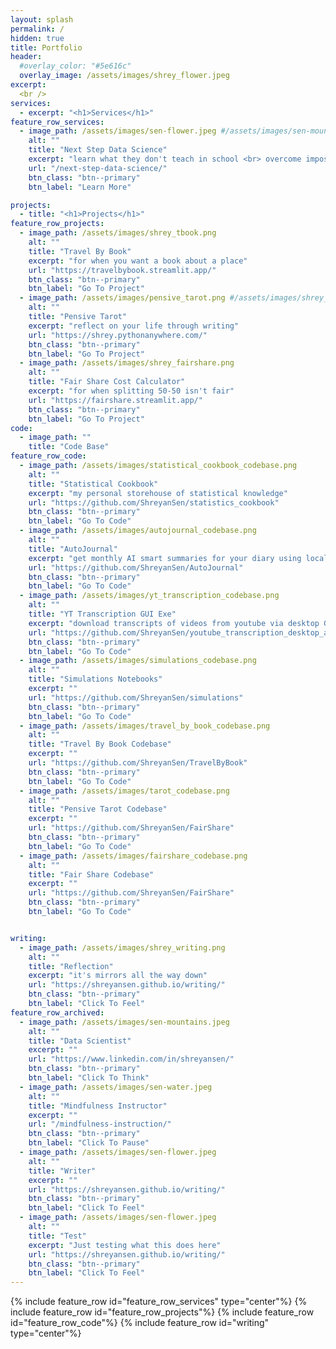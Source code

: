 ```yaml
---
layout: splash
permalink: /
hidden: true
title: Portfolio
header:
  #overlay_color: "#5e616c"
  overlay_image: /assets/images/shrey_flower.jpeg
excerpt: 
  <br />
services:
  - excerpt: "<h1>Services</h1>"  
feature_row_services:
  - image_path: /assets/images/sen-flower.jpeg #/assets/images/sen-mountains.jpeg
    alt: ""
    title: "Next Step Data Science"
    excerpt: "learn what they don't teach in school <br> overcome imposter syndrome <br> discover mindful coding"
    url: "/next-step-data-science/"
    btn_class: "btn--primary"
    btn_label: "Learn More"

projects:
  - title: "<h1>Projects</h1>"
feature_row_projects:
  - image_path: /assets/images/shrey_tbook.png
    alt: ""
    title: "Travel By Book"
    excerpt: "for when you want a book about a place"
    url: "https://travelbybook.streamlit.app/"
    btn_class: "btn--primary"
    btn_label: "Go To Project"
  - image_path: /assets/images/pensive_tarot.png #/assets/images/shrey_fairshare.png
    alt: ""
    title: "Pensive Tarot"
    excerpt: "reflect on your life through writing"
    url: "https://shrey.pythonanywhere.com/"
    btn_class: "btn--primary"
    btn_label: "Go To Project"
  - image_path: /assets/images/shrey_fairshare.png
    alt: ""
    title: "Fair Share Cost Calculator"
    excerpt: "for when splitting 50-50 isn't fair"
    url: "https://fairshare.streamlit.app/"
    btn_class: "btn--primary"
    btn_label: "Go To Project"  
code:
  - image_path: ""
    title: "Code Base"   
feature_row_code:
  - image_path: /assets/images/statistical_cookbook_codebase.png
    alt: ""
    title: "Statistical Cookbook"
    excerpt: "my personal storehouse of statistical knowledge"
    url: "https://github.com/ShreyanSen/statistics_cookbook"
    btn_class: "btn--primary"
    btn_label: "Go To Code" 
  - image_path: /assets/images/autojournal_codebase.png
    alt: ""
    title: "AutoJournal"
    excerpt: "get monthly AI smart summaries for your diary using local llms (don't send it to the cloud!)"
    url: "https://github.com/ShreyanSen/AutoJournal"
    btn_class: "btn--primary"
    btn_label: "Go To Code" 
  - image_path: /assets/images/yt_transcription_codebase.png
    alt: ""
    title: "YT Transcription GUI Exe"
    excerpt: "download transcripts of videos from youtube via desktop GUI run from .exe equivalent"
    url: "https://github.com/ShreyanSen/youtube_transcription_desktop_app"
    btn_class: "btn--primary"
    btn_label: "Go To Code" 
  - image_path: /assets/images/simulations_codebase.png
    alt: ""
    title: "Simulations Notebooks"
    excerpt: ""
    url: "https://github.com/ShreyanSen/simulations"
    btn_class: "btn--primary"
    btn_label: "Go To Code" 
  - image_path: /assets/images/travel_by_book_codebase.png
    alt: ""
    title: "Travel By Book Codebase"
    excerpt: ""
    url: "https://github.com/ShreyanSen/TravelByBook"
    btn_class: "btn--primary"
    btn_label: "Go To Code"
  - image_path: /assets/images/tarot_codebase.png
    alt: ""
    title: "Pensive Tarot Codebase"
    excerpt: ""
    url: "https://github.com/ShreyanSen/FairShare"
    btn_class: "btn--primary"
    btn_label: "Go To Code"
  - image_path: /assets/images/fairshare_codebase.png
    alt: ""
    title: "Fair Share Codebase"
    excerpt: ""
    url: "https://github.com/ShreyanSen/FairShare"
    btn_class: "btn--primary"
    btn_label: "Go To Code"  


writing:
  - image_path: /assets/images/shrey_writing.png
    alt: ""
    title: "Reflection"
    excerpt: "it's mirrors all the way down"
    url: "https://shreyansen.github.io/writing/"
    btn_class: "btn--primary"
    btn_label: "Click To Feel"
feature_row_archived:
  - image_path: /assets/images/sen-mountains.jpeg
    alt: ""
    title: "Data Scientist"
    excerpt: ""
    url: "https://www.linkedin.com/in/shreyansen/"
    btn_class: "btn--primary"
    btn_label: "Click To Think"
  - image_path: /assets/images/sen-water.jpeg
    alt: ""
    title: "Mindfulness Instructor"
    excerpt: ""
    url: "/mindfulness-instruction/"
    btn_class: "btn--primary"
    btn_label: "Click To Pause"
  - image_path: /assets/images/sen-flower.jpeg
    alt: ""
    title: "Writer"
    excerpt: ""
    url: "https://shreyansen.github.io/writing/"
    btn_class: "btn--primary"
    btn_label: "Click To Feel"  
  - image_path: /assets/images/sen-flower.jpeg
    alt: ""
    title: "Test"
    excerpt: "Just testing what this does here"
    url: "https://shreyansen.github.io/writing/"
    btn_class: "btn--primary"
    btn_label: "Click To Feel" 
---
```


<!---
dropped lines: 
{% include feature_row id="services" type="center" %}
{% include feature_row id="projects" type="center" %}

-->
{% include feature_row id="feature_row_services" type="center"%}
{% include feature_row id="feature_row_projects"%}
{% include feature_row id="feature_row_code"%}
{% include feature_row id="writing" type="center"%}

